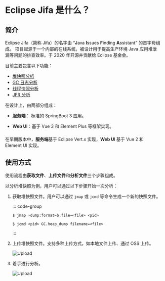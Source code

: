 # Eclipse Jifa 是什么？

## 简介

Eclipse Jifa（简称 Jifa）的名字由 “**J**ava **I**ssues **F**inding **A**ssistant” 的首字母组成。
项目起源于一个内部的在线系统，被设计用于提高生产环境 Java 应用堆泄漏等问题的排查效率。于 2020 年开源并贡献给 Eclipse 基金会。

目前主要包含以下功能：

- [堆快照分析](./heap-dump-analysis.md)
- [GC 日志分析](./gc-log-analysis.md)
- [线程快照分析](./thread-dump-analysis.md)
- [JFR 分析](./jfr-analysis.md)

在设计上，由两部分组成：

- **服务端**： 标准的 SpringBoot 3 应用。

- **Web UI**：基于 Vue 3 和 Element Plus 等框架实现。

<div class="info custom-block" style="padding-top: 8px">
在早期版本中，<b>服务端</b>基于 Eclipse Vert.x 实现，<b>Web UI </b>基于 Vue 2 和 Element UI 实现。
</div>

## 使用方式

使用流程由**获取文件**、**上传文件**和**分析文件**三个步骤组成。

以分析堆快照为例，用户可以通过以下步骤开始一次分析：

1. 获取堆快照文件。用户可以通过 `jmap` 或 `jcmd` 等命令生成一个新的快照文件。

   ::: code-group
   ```shell [jmap]
   $ jmap -dump:format=b,file=<file> <pid>
   ```
   ```shell [jcmd]
   $ jcmd <pid> GC.heap_dump filename=<file>
   ```
   :::

2. 上传堆快照文件。支持多种上传方式，如本地文件上传、通过 OSS 上传。

   ![Upload](../image/upload.jpeg)

3. 着手进行分析。

   ![Upload](../image/heap-dump-analysis-overview.jpeg)